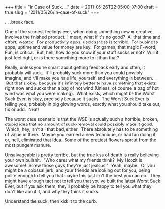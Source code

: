 +++
title = "In Case of Suck. . ."
date = 2011-05-26T22:05:00-07:00
draft = true
slug = "2011/05/26/in-case-of-suck"
+++



. . .break face.

One of the scariest feelings ever, when doing something new or creative, involves
the finished product.  I mean, what if it's no good?  All that time and effort,
wasted!  For productivity apps, uselessness is terrible.  For business apps, 
uptime and value for money are key.  For games, that magic F-word, Fun, is 
critical.  But, hell, how do you know if your stuff sucks or not?  Will it 
just feel right, or is there something more to it than that?

Really, unless you're smart about getting feedback early and often, it probably 
will suck.  It'll probably suck more than you could possibly imagine, and it'll 
make you hate life, yourself, and everything in between.  But that's okay, 
because it's infinitely better to have something that exists right now and 
sucks than a bag of hot wind (Unless, of course, a bag of hot wind was what 
you were making).  What exists, which might be the Worst Suck Ever, is okay, 
precisely because it sucks.  The Worst Suck Ever is telling you, probably in 
big glowing words, exactly what you should take out, fix or add.  Neat!

 

  

 

The worst case scenario is that the WSE is actually such a horrible, broken, 
stupid idea that no amount of suck-removal could possibly make it good.  Which, 
hey, isn't all that bad, either.  There absolutely has to be something of value 
in there.  Maybe you learned a new technique, or had fun doing it, or, hell, 
eliminated that idea.  Some of the prettiest flowers sprout from the most pungent 
manure.

 

  

 

Unsalvageable is pretty terrible, but the true kiss of death is really believing 
your own bullshit.  "Who cares what my friends think?  My Hoozit is awesome! 
 Screw those guys, they're just jealous!"  Yeah, maybe.  Or you might be a 
colossal jerk, and your friends are looking out for you, being polite enough 
to tell you that maybe this just isn't the best you can do.  They might have 
enough tact not to tell you that you've built the latest Worst Suck Ever, but 
if you ask them, they'll probably be happy to tell you what they don't like 
about it, and why they think it sucks.

 

  

 

Understand the suck, then kick it to the curb.




